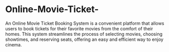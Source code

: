 # Online-Movie-Ticket-
An Online Movie Ticket Booking System is a convenient platform that allows users to book tickets for their favorite movies from the comfort of their homes. This system streamlines the process of selecting movies, choosing showtimes, and reserving seats, offering an easy and efficient way to enjoy cinema.
